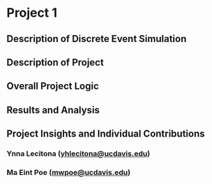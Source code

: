 # Project 1

## Description of Discrete Event Simulation

## Description of Project

## Overall Project Logic

## Results and Analysis

## Project Insights and Individual Contributions
### Ynna Lecitona (yhlecitona@ucdavis.edu)

### Ma Eint Poe (mwpoe@ucdavis.edu)
